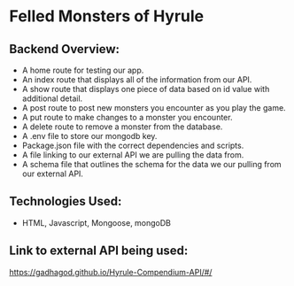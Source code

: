 # Felled Monsters of Hyrule
## Backend Overview:
- A home route for testing our app.
- An index route that displays all of the information from our API.
- A show route that displays one piece of data based on id value with additional detail.
- A post route to post new monsters you encounter as you play the game.
- A put route to make changes to a monster you encounter.
- A delete route to remove a monster from the database.
- A .env file to store our mongodb key.
- Package.json file with the correct dependencies and scripts.
- A file linking to our external API we are pulling the data from.
- A schema file that outlines the schema for the data we our pulling from our external API.
## Technologies Used:
- HTML, Javascript, Mongoose, mongoDB
## Link to external API being used:
https://gadhagod.github.io/Hyrule-Compendium-API/#/